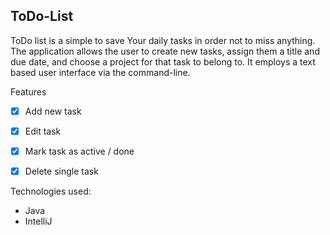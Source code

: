 ## ToDo-List

ToDo list is a simple to save Your daily tasks in order not to miss anything. The application allows the user to create new tasks, assign them a title and due date, and choose a project for that task to belong to. It employs a text based user interface via the command-line.


Features

- [x] Add new task
- [x] Edit task
- [x] Mark task as active / done
- [x] Delete single task


Technologies used:

- Java
- IntelliJ

